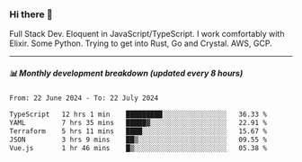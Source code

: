 ### Hi there 👋

Full Stack Dev. Eloquent in JavaScript/TypeScript. I work comfortably with Elixir. Some Python. Trying to get into Rust, Go and Crystal. AWS, GCP.

***

##### 📊 Monthly development breakdown (updated every 8 hours)

<!--START_SECTION:waka-->

```txt
From: 22 June 2024 - To: 22 July 2024

TypeScript   12 hrs 1 min    █████████░░░░░░░░░░░░░░░░   36.33 %
YAML         7 hrs 35 mins   █████▓░░░░░░░░░░░░░░░░░░░   22.91 %
Terraform    5 hrs 11 mins   ████░░░░░░░░░░░░░░░░░░░░░   15.67 %
JSON         3 hrs 9 mins    ██▒░░░░░░░░░░░░░░░░░░░░░░   09.55 %
Vue.js       1 hr 46 mins    █▒░░░░░░░░░░░░░░░░░░░░░░░   05.38 %
```

<!--END_SECTION:waka-->
